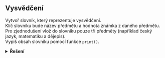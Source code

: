 ## Vysvědčení

Vytvoř slovník, který reprezentuje vysvědčení.  
Klíč slovníku bude název předmětu a hodnota známka z daného předmětu.  
Pro zjednodušení vlož do slovníku pouze tři předměty (například český jazyk, matematiku a dějepis).  
Vypiš obsah slovníku pomocí funkce `print()`.

<details>
<summary><b>Řešení</b></summary>


```python
vysvedceni = {
    'matematika': 1,
    'cestina'   : 3,
    'dejepis'   : 2,
}
```

</details>
